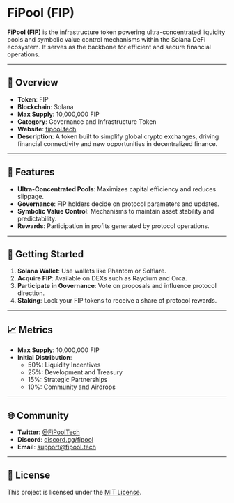 # FiPool (FIP)

**FiPool (FIP)** is the infrastructure token powering ultra-concentrated liquidity pools and symbolic value control mechanisms within the Solana DeFi ecosystem. It serves as the backbone for efficient and secure financial operations.

---

## 🔹 Overview

- **Token**: FIP
- **Blockchain**: Solana
- **Max Supply**: 10,000,000 FIP
- **Category**: Governance and Infrastructure Token
- **Website**: [fipool.tech](https://fipool.tech)
- **Description**: A token built to simplify global crypto exchanges, driving financial connectivity and new opportunities in decentralized finance.

---

## 🧩 Features

- **Ultra-Concentrated Pools**: Maximizes capital efficiency and reduces slippage.
- **Governance**: FIP holders decide on protocol parameters and updates.
- **Symbolic Value Control**: Mechanisms to maintain asset stability and predictability.
- **Rewards**: Participation in profits generated by protocol operations.

---

## 🚀 Getting Started

1. **Solana Wallet**: Use wallets like Phantom or Solflare.
2. **Acquire FIP**: Available on DEXs such as Raydium and Orca.
3. **Participate in Governance**: Vote on proposals and influence protocol direction.
4. **Staking**: Lock your FIP tokens to receive a share of protocol rewards.

---

## 📈 Metrics

- **Max Supply**: 10,000,000 FIP
- **Initial Distribution**:
  - 50%: Liquidity Incentives
  - 25%: Development and Treasury
  - 15%: Strategic Partnerships
  - 10%: Community and Airdrops

---

## 🌐 Community

- **Twitter**: [@FiPoolTech](https://twitter.com/FiPoolTech)
- **Discord**: [discord.gg/fipool](https://discord.gg/fipool)
- **Email**: [support@fipool.tech](mailto:support@fipool.tech)

---

## 📜 License

This project is licensed under the [MIT License](LICENSE).
